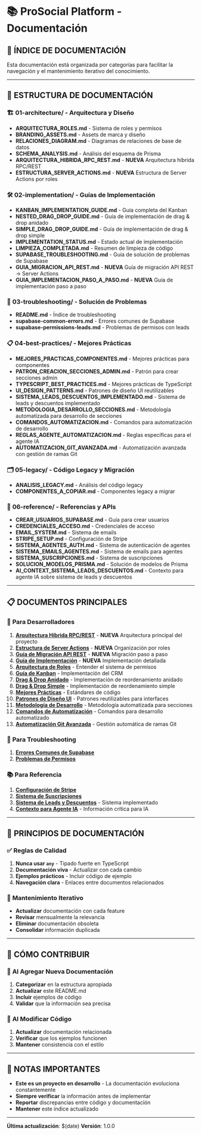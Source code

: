 # 📚 ProSocial Platform - Documentación

## 🎯 **ÍNDICE DE DOCUMENTACIÓN**

Esta documentación está organizada por categorías para facilitar la navegación y el mantenimiento iterativo del conocimiento.

---

## 📁 **ESTRUCTURA DE DOCUMENTACIÓN**

### 🏗️ **01-architecture/** - Arquitectura y Diseño

- **ARQUITECTURA_ROLES.md** - Sistema de roles y permisos
- **BRANDING_ASSETS.md** - Assets de marca y diseño
- **RELACIONES_DIAGRAM.md** - Diagramas de relaciones de base de datos
- **SCHEMA_ANALYSIS.md** - Análisis del esquema de Prisma
- **ARQUITECTURA_HIBRIDA_RPC_REST.md** - **NUEVA** Arquitectura híbrida RPC/REST
- **ESTRUCTURA_SERVER_ACTIONS.md** - **NUEVA** Estructura de Server Actions por roles

### 🛠️ **02-implementation/** - Guías de Implementación

- **KANBAN_IMPLEMENTATION_GUIDE.md** - Guía completa del Kanban
- **NESTED_DRAG_DROP_GUIDE.md** - Guía de implementación de drag & drop anidado
- **SIMPLE_DRAG_DROP_GUIDE.md** - Guía de implementación de drag & drop simple
- **IMPLEMENTATION_STATUS.md** - Estado actual de implementación
- **LIMPIEZA_COMPLETADA.md** - Resumen de limpieza de código
- **SUPABASE_TROUBLESHOOTING.md** - Guía de solución de problemas de Supabase
- **GUIA_MIGRACION_API_REST.md** - **NUEVA** Guía de migración API REST → Server Actions
- **GUIA_IMPLEMENTACION_PASO_A_PASO.md** - **NUEVA** Guía de implementación paso a paso

### 🔧 **03-troubleshooting/** - Solución de Problemas

- **README.md** - Índice de troubleshooting
- **supabase-common-errors.md** - Errores comunes de Supabase
- **supabase-permissions-leads.md** - Problemas de permisos con leads

### 📋 **04-best-practices/** - Mejores Prácticas

- **MEJORES_PRACTICAS_COMPONENTES.md** - Mejores prácticas para componentes
- **PATRON_CREACION_SECCIONES_ADMIN.md** - Patrón para crear secciones admin
- **TYPESCRIPT_BEST_PRACTICES.md** - Mejores prácticas de TypeScript
- **UI_DESIGN_PATTERNS.md** - Patrones de diseño UI reutilizables
- **SISTEMA_LEADS_DESCUENTOS_IMPLEMENTADO.md** - Sistema de leads y descuentos implementado
- **METODOLOGIA_DESARROLLO_SECCIONES.md** - Metodología automatizada para desarrollo de secciones
- **COMANDOS_AUTOMATIZACION.md** - Comandos para automatización de desarrollo
- **REGLAS_AGENTE_AUTOMATIZACION.md** - Reglas específicas para el agente IA
- **AUTOMATIZACION_GIT_AVANZADA.md** - Automatización avanzada con gestión de ramas Git

### 🗂️ **05-legacy/** - Código Legacy y Migración

- **ANALISIS_LEGACY.md** - Análisis del código legacy
- **COMPONENTES_A_COPIAR.md** - Componentes legacy a migrar

### 📖 **06-reference/** - Referencias y APIs

- **CREAR_USUARIOS_SUPABASE.md** - Guía para crear usuarios
- **CREDENCIALES_ACCESO.md** - Credenciales de acceso
- **EMAIL_SYSTEM.md** - Sistema de emails
- **STRIPE_SETUP.md** - Configuración de Stripe
- **SISTEMA_AGENTES_AUTH.md** - Sistema de autenticación de agentes
- **SISTEMA_EMAILS_AGENTES.md** - Sistema de emails para agentes
- **SISTEMA_SUSCRIPCIONES.md** - Sistema de suscripciones
- **SOLUCION_MODELOS_PRISMA.md** - Solución de modelos de Prisma
- **AI_CONTEXT_SISTEMA_LEADS_DESCUENTOS.md** - Contexto para agente IA sobre sistema de leads y descuentos

---

## 📋 **DOCUMENTOS PRINCIPALES**

### 🚀 **Para Desarrolladores**

1. **[Arquitectura Híbrida RPC/REST](./01-architecture/ARQUITECTURA_HIBRIDA_RPC_REST.md)** - **NUEVA** Arquitectura principal del proyecto
2. **[Estructura de Server Actions](./01-architecture/ESTRUCTURA_SERVER_ACTIONS.md)** - **NUEVA** Organización por roles
3. **[Guía de Migración API REST](./02-implementation/GUIA_MIGRACION_API_REST.md)** - **NUEVA** Migración paso a paso
4. **[Guía de Implementación](./02-implementation/GUIA_IMPLEMENTACION_PASO_A_PASO.md)** - **NUEVA** Implementación detallada
5. **[Arquitectura de Roles](./01-architecture/ARQUITECTURA_ROLES.md)** - Entender el sistema de permisos
6. **[Guía de Kanban](./02-implementation/KANBAN_IMPLEMENTATION_GUIDE.md)** - Implementación del CRM
7. **[Drag & Drop Anidado](./02-implementation/NESTED_DRAG_DROP_GUIDE.md)** - Implementación de reordenamiento anidado
8. **[Drag & Drop Simple](./02-implementation/SIMPLE_DRAG_DROP_GUIDE.md)** - Implementación de reordenamiento simple
9. **[Mejores Prácticas](./04-best-practices/MEJORES_PRACTICAS_COMPONENTES.md)** - Estándares de código
10. **[Patrones de Diseño UI](./04-best-practices/UI_DESIGN_PATTERNS.md)** - Patrones reutilizables para interfaces
11. **[Metodología de Desarrollo](./04-best-practices/METODOLOGIA_DESARROLLO_SECCIONES.md)** - Metodología automatizada para secciones
12. **[Comandos de Automatización](./04-best-practices/COMANDOS_AUTOMATIZACION.md)** - Comandos para desarrollo automatizado
13. **[Automatización Git Avanzada](./04-best-practices/AUTOMATIZACION_GIT_AVANZADA.md)** - Gestión automática de ramas Git

### 🔧 **Para Troubleshooting**

1. **[Errores Comunes de Supabase](./03-troubleshooting/supabase-common-errors.md)**
2. **[Problemas de Permisos](./03-troubleshooting/supabase-permissions-leads.md)**

### 📚 **Para Referencia**

1. **[Configuración de Stripe](./06-reference/STRIPE_SETUP.md)**
2. **[Sistema de Suscripciones](./06-reference/SISTEMA_SUSCRIPCIONES.md)**
3. **[Sistema de Leads y Descuentos](./04-best-practices/SISTEMA_LEADS_DESCUENTOS_IMPLEMENTADO.md)** - Sistema implementado
4. **[Contexto para Agente IA](./06-reference/AI_CONTEXT_SISTEMA_LEADS_DESCUENTOS.md)** - Información crítica para IA

---

## 🎯 **PRINCIPIOS DE DOCUMENTACIÓN**

### ✅ **Reglas de Calidad**

1. **Nunca usar `any`** - Tipado fuerte en TypeScript
2. **Documentación viva** - Actualizar con cada cambio
3. **Ejemplos prácticos** - Incluir código de ejemplo
4. **Navegación clara** - Enlaces entre documentos relacionados

### 🔄 **Mantenimiento Iterativo**

- **Actualizar** documentación con cada feature
- **Revisar** mensualmente la relevancia
- **Eliminar** documentación obsoleta
- **Consolidar** información duplicada

---

## 📝 **CÓMO CONTRIBUIR**

### 📖 **Al Agregar Nueva Documentación**

1. **Categorizar** en la estructura apropiada
2. **Actualizar** este README.md
3. **Incluir** ejemplos de código
4. **Validar** que la información sea precisa

### 🔧 **Al Modificar Código**

1. **Actualizar** documentación relacionada
2. **Verificar** que los ejemplos funcionen
3. **Mantener** consistencia con el estilo

---

## 🚨 **NOTAS IMPORTANTES**

- **Este es un proyecto en desarrollo** - La documentación evoluciona constantemente
- **Siempre verificar** la información antes de implementar
- **Reportar** discrepancias entre código y documentación
- **Mantener** este índice actualizado

---

**Última actualización**: $(date)
**Versión**: 1.0.0
